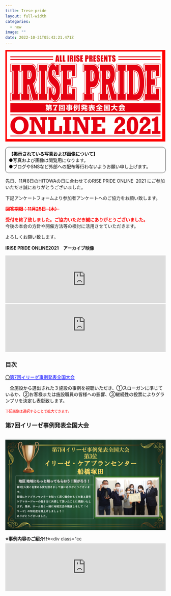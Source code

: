 ```yaml
---
title: Irese-pride
layout: full-width
categories:
  - new
image: ""
date: 2022-10-31T05:43:21.471Z
---
```

![](/images/irp1.png)

<div style="padding: 10px; margin-bottom: 10px; border: 1px solid #333333; border-radius: 10px;" data-mce-style="padding: 10px; margin-bottom: 10px; border: 1px solid #333333; border-radius: 10px;"><strong><span style="font-size: 14px; color: #000000;" data-mce-style="font-size: 14px; color: #000000;">【掲示されている写真および画像について】</span></strong><br> <span style="font-size: 14px; color: #000000;" data-mce-style="font-size: 14px; color: #000000;">●写真および画像は閲覧用になります。</span><br> <span style="font-size: 14px; color: #000000;" data-mce-style="font-size: 14px; color: #000000;">●ブログやSNSなど外部への配布等行わないようお願い申し上げます。</span></div>

<div class="cc-m-all-content j-module j-text" id="cc-m-all-content-12314154460" data-action="content" ng-non-bindable="">
                <div class="cc-m-text-inline-rte mce-content-body" data-name="text" id="cc-m-text-12314154460" contenteditable="true" style="position: relative;"><p><span style="font-size: 14px;" data-mce-style="font-size: 14px;">先日、11月8日のHITOWAの日に合わせてのRISE PRIDE ONLINE&nbsp; 2021 に</span>ご参加いただき誠にありがとうございました。</p><p>下記アンケートフォームより参加者アンケートへのご協力をお願い致します。</p><p><span style="color: #ff0000;" data-mce-style="color: #ff0000;"><s><strong>回答期限：11月25日（木）</strong></s></span></p><p><span style="color: #ff0000;" data-mce-style="color: #ff0000;"><strong>受付を終了致しました。ご協力いただき誠にありがとうございました。</strong></span><br> 今後の本会の方針や開催方法等の検討に活用させていただきます。</p><p>よろしくお願い致します。</p></div></div>

<b><a id="第6回事例発表全国大会" span="" style="font-size: 18px;" name="第6回事例発表全国大会" data-mce-style="font-size: 18px;" class="mce-item-anchor"></a>IRISE PRIDE ONLINE2021　アーカイブ映像</b>

<iframe src="https://player.vimeo.com/video/644706667" width="100%" frameborder="0" allowfullscreen="allowfullscreen"></iframe>

<!--StartFragment-->

<div class="flex items-center justify-center" > <div class ="max-w-sm"> <iframe src="https://www.youtube-nocookie.com/embed/p6h-rYSVX90?start=13"width="100%" frameborder="0" allowfullscreen="allowfullscreen"></iframe><br>

<!--EndFragment-->

<div class="cc-m-text-inline-rte mce-content-body" data-name="text" id="cc-m-text-12319136160" contenteditable="true" style="position: relative;"><h3 style="text-align: left;" data-mce-style="text-align: left;"><span style="font-size: 18px;" data-mce-style="font-size: 18px;"><strong>目次</strong></span></h3></div><div class="cc-m-all-content j-module j-text" id="cc-m-all-content-12319136160" data-action="content" ng-non-bindable="">
     

 <div class="cc-m-all-content j-module j-text" id="cc-m-all-content-12319144260" data-action="content" ng-non-bindable="">
                <div class="cc-m-text-inline-rte mce-content-body" data-name="text" id="cc-m-text-12319144260" contenteditable="true" style="position: relative;"><p style="text-align: left;" data-mce-style="text-align: left;"><a href="#第7回イリーゼ事例発表全国大会" span="" style="color: #000000;" data-mce-href="#第7回イリーゼ事例発表全国大会" data-mce-style="color: #000000;"><span style="font-size: 14px;" data-mce-style="font-size: 14px;">〇<span style="color: #0000ff;" data-mce-style="color: #0000ff;"><u>第7回イリーゼ事例発表全国大会</u></span></span><span color="#000000" style="color: #000000;" data-mce-style="color: #000000;"><br></span></a></p><p><span style="font-size: 14px; color: #000000;" data-mce-style="font-size: 14px; color: #000000;">　全施設から選出された３施設の事例を視聴いただき、①スローガンに準じているか、②お客様または施設職員の皆様への影響、③継続性の投票によりグランプリを決定し表彰致します。</span><span color="#000000" style="color: #000000;" data-mce-style="color: #000000;"><br></span></p></div>            <div data-display="cms-only" data-action="linkIndicator" class="cc-m-link-indicator cc-m-link-indicator-text" title="" style="left: 0px; top: 3.90002px;">	            <a href="https://cms.e.jimdo.com/app/s96da70f606bae585/paf59076a94e59ae8/#%E7%AC%AC7%E5%9B%9E%E3%82%A4%E3%83%AA%E3%83%BC%E3%82%BC%E4%BA%8B%E4%BE%8B%E7%99%BA%E8%A1%A8%E5%85%A8%E5%9B%BD%E5%A4%A7%E4%BC%9A" target="">	                <span></span>	            </a>	        </div></div>
  <span style="font-size: 11px; color: #ff0000;" data-mce-style="font-size: 11px; color: #ff0000;">下記画像は選択することで拡大できます。</span>

<h3 style="text-align: left;" data-mce-style="text-align: left;"><a id="第7回イリーゼ事例発表全国大会" span="" style="font-size: 18px;" name="第7回イリーゼ事例発表全国大会" data-mce-style="font-size: 18px;" class="mce-item-anchor"></a><span style="font-size: 18px;" data-mce-style="font-size: 18px;"><strong>第7回イリーゼ事例発表全国大会</strong></span></h3>

<li aria-hidden="true" style="float: left; list-style: none; position: relative; width: 886px; margin-right: 2px;"><img src="https://image.jimcdn.com/app/cms/image/transf/none/path/s96da70f606bae585/image/i8741c41cf88fdb5b/version/1639985624/image.png" data-orig-width="1280" data-orig-height="720" alt="" style="height: 498.6px;"></li>

![](/images/irp2.png)

<strong><span style="color: #000000;" data-mce-style="color: #000000;">⭐事例内容のご紹介</span>‼⭐</strong><div class="cc<iframe src="https://player.vimeo.com/video/644709184" width="100%" frameborder="0" allowfullscreen="allowfullscreen"></iframe>